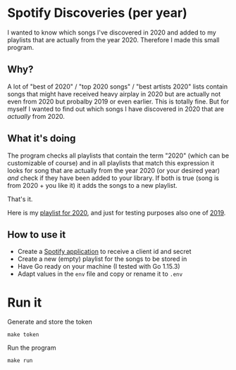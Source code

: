 
# Spotify Discoveries (per year)

I wanted to know which songs I've discovered in 2020 and added to my playlists that are actually from the year 2020. Therefore I made this small program.

## Why?
A lot of "best of 2020" / "top 2020 songs" / "best artists 2020" lists contain songs that might have received heavy airplay in 2020 but are actually not even from 2020 but probalby 2019 or even earlier. This is totally fine. But for myself I wanted to find out which songs I have discovered in 2020 that are _actually_ from 2020.

## What it's doing
The program checks all playlists that contain the term "2020" (which can be customizable of course) and in all playlists that match this expression it looks for song that are actually from the year 2020 (or your desired year) _and_ check if they have been added to your library. If both is true (song is from 2020 + you like it) it adds the songs to a new playlist.

That's it.

Here is my [playlist for 2020](https://open.spotify.com/playlist/2D0NidVJbZfnR4wmvYSRiA?si=tVTpL61pRGWypiROYqdeqQ), and just for testing purposes also one of [2019](https://open.spotify.com/playlist/0uwZfzhqw2G5id1El0oCJE?si=WFk_PEYZSpijQ4gdnYOsXQ).

## How to use it
- Create a [Spotify application](https://developer.spotify.com/dashboard/applications) to receive a client id and secret
- Create a new (empty) playlist for the songs to be stored in
- Have Go ready on your machine (I tested with Go 1.15.3)
- Adapt values in the `env` file and copy or rename it to `.env`

# Run it

Generate and store the token
```
make token
```

Run the program
```
make run
```